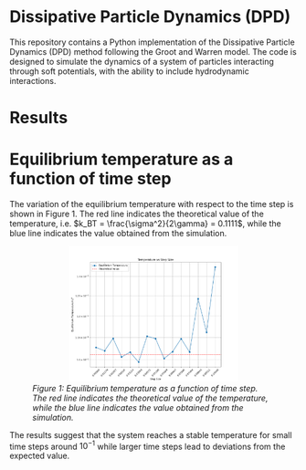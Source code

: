 # Dissipative Particle Dynamics (DPD)

This repository contains a Python implementation of the Dissipative Particle Dynamics (DPD) method following the Groot and Warren model. The code is designed to simulate the dynamics of a system of particles interacting through soft potentials, with the ability to include hydrodynamic interactions.

# Results

# Equilibrium temperature as a function of time step

The variation of the equilibrium temperature with respect to the time step is shown in Figure 1. The red line indicates the theoretical value of the temperature, i.e. $k_BT = \frac{\sigma^2}{2\gamma} = 0.1111$, while the blue line indicates the value obtained from the simulation.

<figure>
  <center>
 <img src="./out/plots/a_temperature_step_size.png"
   alt="Temperature as function of time step"
   width=70%>
  </center>
 <figcaption><em> Figure 1: Equilibrium temperature as a function of time step. The red line indicates the theoretical value of the temperature, while the blue line indicates the value obtained from the simulation.</em></figcaption>
</figure>

The results suggest that the system reaches a stable temperature for small time steps around $10^{-1}$ while larger time steps lead to deviations from the expected value.

